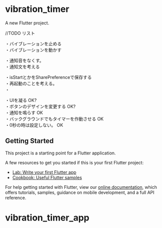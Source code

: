# vibration_timer

A new Flutter project.

//TODO リスト

・バイブレーションを止める  
・バイブレーションを動かす  

・通知音をなくす。  
・通知文を考える  

・isStartとかをSharePreferenceで保存する  
・再起動のことを考える。  
・  


・UIを凝る OK?  
・ボタンのデザインを変更する OK?  
・通知を鳴らす OK  
・バックグラウンドでもタイマーを作動させる  OK  
・0秒の時は設定しない。  OK  



## Getting Started

This project is a starting point for a Flutter application.

A few resources to get you started if this is your first Flutter project:

- [Lab: Write your first Flutter app](https://flutter.dev/docs/get-started/codelab)
- [Cookbook: Useful Flutter samples](https://flutter.dev/docs/cookbook)

For help getting started with Flutter, view our
[online documentation](https://flutter.dev/docs), which offers tutorials,
samples, guidance on mobile development, and a full API reference.
# vibration_timer_app


